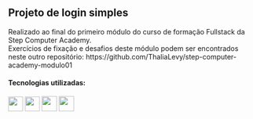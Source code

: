 <h2>Projeto de login simples</h2>
<p>
Realizado ao final do primeiro módulo do curso de formação Fullstack da Step Computer Academy. <br>
Exercícios de fixação e desafios deste módulo podem ser encontrados neste outro repositório: https://github.com/ThaliaLevy/step-computer-academy-modulo01
</p>


<h4>Tecnologias utilizadas:</h4>

<p>
<img src="https://img.icons8.com/external-tal-revivo-color-tal-revivo/256/external-jquery-is-a-javascript-library-designed-to-simplify-html-logo-color-tal-revivo.png" height="30px"> 
<img src="https://cdn-icons-png.flaticon.com/512/5968/5968292.png" height="30px"> 
<img src="https://cdn-icons-png.flaticon.com/512/732/732212.png" height="31px"> 
<img src="https://cdn-icons-png.flaticon.com/512/732/732190.png" height="31px"> 
</p>
